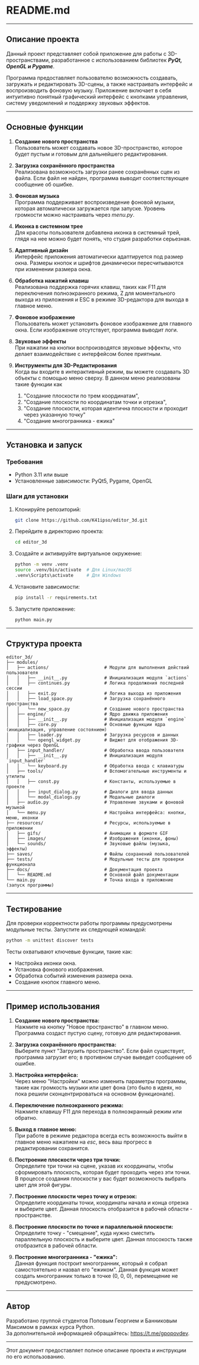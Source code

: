 # **README.md**

---

## **Описание проекта**

Данный проект представляет собой приложение для работы с 3D-пространствами, разработанное с использованием библиотек ***PyQt, OpenGL и Pygame***. 

Программа предоставляет пользователю возможность создавать, загружать и редактировать 3D-сцены, а также настраивать интерфейс и воспроизводить фоновую музыку. Приложение включает в себя интуитивно понятный графический интерфейс с кнопками управления, систему уведомлений и поддержку звуковых эффектов.

---

## **Основные функции**

1. **Создание нового пространства**  
   Пользователь может создавать новое 3D-пространство, которое будет пустым и готовым для дальнейшего редактирования.


2. **Загрузка сохранённого пространства**  
   Реализована возможность загрузки ранее сохранённых сцен из файла. Если файл не найден, программа выводит соответствующее сообщение об ошибке.


3. **Фоновая музыка**  
   Программа поддерживает воспроизведение фоновой музыки, которая автоматически загружается при запуске. Уровень громкости можно настраивать через *menu.py*.


4. **Иконка в системном трее**  
   Для красоты пользователя добавлена иконка в системный трей, глядя на нее можно будет понять, что студия разработки серьезная.


5. **Адаптивный дизайн**  
   Интерфейс приложения автоматически адаптируется под размер окна. Размеры кнопок и шрифтов динамически пересчитываются при изменении размера окна.


6. **Обработка нажатий клавиш**  
   Реализована поддержка горячих клавиш, таких как F11 для переключения полноэкранного режима, Z для моментального выхода из приложения и ESC в режиме 3D-редактора для выхода в главное меню.


7. **Фоновое изображение**  
   Пользователь может установить фоновое изображение для главного окна. Если изображение отсутствует, программа выводит логи.


8. **Звуковые эффекты**  
   При нажатии на кнопки воспроизводятся звуковые эффекты, что делает взаимодействие с интерфейсом более приятным.


9. **Инструменты для 3D-Редактирования**  
   Когда вы входите в интерактивный режим, вы можете создавать 3D объекты с помощью меню сверху. В данном меню реализованы такие функции как 
   1) "Создание плоскости по трем координатам",
   2) "Создание плоскости по координатам точки и отрезка", 
   3) "Создание плоскости, которая идентична плоскости и проходит через указанную точку"
   4) "Создание многогранника - ежика"

---

## **Установка и запуск**

### **Требования**
- Python 3.11 или выше
- Установленные зависимости: PyQt5, Pygame, OpenGL

### **Шаги для установки**

1. Клонируйте репозиторий:
   ```bash
   git clone https://github.com/K41ipso/editor_3d.git
   ```

2. Перейдите в директорию проекта:
   ```bash
   cd editor_3d
   ```

3. Создайте и активируйте виртуальное окружение:
   ```bash
   python -m venv .venv
   source .venv/bin/activate  # Для Linux/macOS
   .venv\Scripts\activate     # Для Windows
   ```

4. Установите зависимости:
   ```bash
   pip install -r requirements.txt
   ```

5. Запустите приложение:
   ```bash
   python main.py
   ```

---

## **Структура проекта**

```
editor_3d/
├── modules/
│   ├── actions/                     # Модули для выполнения действий пользователя
│   │   ├── __init__.py              # Инициализация модуля `actions`
│   │   ├── continues.py             # Логика продолжения последней сессии
│   │   ├── exit.py                  # Логика выхода из приложения
│   │   ├── load_space.py            # Загрузка сохранённого пространства
│   │   └── new_space.py             # Создание нового пространства
│   ├── engine/                      # Ядро движка приложения
│   │   ├── __init__.py              # Инициализация модуля `engine`
│   │   ├── core.py                  # Основные функции ядра (инициализация, управление состоянием)
│   │   ├── loader.py                # Загрузка ресурсов и данных
│   │   └── opengl_widget.py         # Виджет для отображения 3D-графики через OpenGL
│   ├── input_handler/               # Обработка ввода пользователя
│   │   ├── __init__.py              # Инициализация модуля `input_handler`
│   │   └── keyboard.py              # Обработка ввода с клавиатуры
│   ├── tools/                       # Вспомогательные инструменты и утилиты
│   │   ├── const.py                 # Константы, используемые в проекте
│   │   ├── input_dialog.py          # Диалоги для ввода данных
│   │   └── modal_dialogs.py         # Модальные диалоги
│   ├── audio.py                     # Управление звуками и фоновой музыкой
│   └── menu.py                      # Настройка интерфейса: кнопки, меню, иконки
├── resources/                       # Ресурсы, используемые в приложении
│   ├── gifs/                        # Анимации в формате GIF
│   ├── images/                      # Изображения (иконки, фоны)
│   └── sounds/                      # Звуковые файлы (музыка, эффекты)
├── saves/                           # Файлы сохранений пользователей
├── tests/                           # Модульные тесты для проверки функционала
├── docs/                            # Документация проекта
│   └── README.md                    # Основной файл документации
└── main.py                          # Точка входа в приложение (запуск программы)
```

---

## **Тестирование**

Для проверки корректности работы программы предусмотрены модульные тесты. Запустите их следующей командой:

```bash
python -m unittest discover tests
```

Тесты охватывают ключевые функции, такие как:
- Настройка иконки окна.
- Установка фонового изображения.
- Обработка событий изменения размера окна.
- Создание кнопок главного меню.

---

## **Пример использования**

1. **Создание нового пространства:**  
   Нажмите на кнопку "Новое пространство" в главном меню. Программа создаст пустую сцену, готовую для редактирования.


2. **Загрузка сохранённого пространства:**  
   Выберите пункт "Загрузить пространство". Если файл существует, программа загрузит его; в противном случае выведет сообщение об ошибке.


3. **Настройка интерфейса:**  
   Через меню "Настройки" можно изменить параметры программы, такие как громкость музыки или цвет фона (это было в идеях, но пока решили сконцентрироваться на основном функционале).


4. **Переключение полноэкранного режима:**  
   Нажмите клавишу F11 для перехода в полноэкранный режим или обратно.


5. **Выход в главное меню:**  
    При работе в режиме редактора всегда есть возможность выйти в главное меню нажатием на *esc*, весь ваш прогресс в редактировании сохранится.


6. **Построение плоскости через три точки:**  
Определите три точки на сцене, указав их координаты, чтобы сформировать плоскость, которая будет проходить через эти точки. В процессе создания плоскости у вас будет возможность выбрать цвет для этой фигуры.


7. **Построение плоскости через точку и отрезок:**  
Определите координаты точки, координаты начала и конца отрезка и выберите цвет. Данная плоскость отобразится в рабочей области - пространстве.


8. **Построение плоскости по точке и параллельной плоскости:**  
Определите точку - "смещение", куда нужно сместить параллельную плоскость и выберите цвет. Данная плосокость также отобразится в рабочей области.


9. **Построение многогранника - "ежика":**  
Данная функция построит многогранник, который я собрал самостоятельно и назвал его "ежиком". Данная функция может создать многогранник только в точке (0, 0, 0), перемещение не предусмотрено.
---
## **Автор**

Разработано группой студентов Поповым Георгием и Банниковым Максимом в рамках курса Python.  
За дополнительной информацией обращайтесь: https://t.me/gpopovdev.

--- 

Этот документ предоставляет полное описание проекта и инструкции по его использованию.
